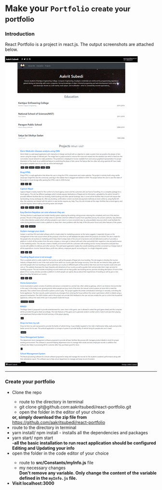 <h1>
    Make your <code>Portfolio</code>
    <small>create your portfolio</small>
</h1>
<h3>Introduction</h3>
<p>
    React Portfolio is a project in react.js. The output screenshots are attached below.
</p>
<div>
    <img src='portfolioAAkritS.png'>
</div>
<hr/>
<h3>Create your portfolio</h3>
<ul>
    <li>Clone the repo</li>
    <ul>
        <li>route to the directory in terminal</li>
        <li>git clone git@github.com:aakritsubedi/react-portfolio.git</li>
        <li>open the folder in the editor of your choice</li>
    </ul>
    <b>or, simply download the zip file from </b><a href='https://github.com/aakritsubedi/react-portfolio'>https://github.com/aakritsubedi/react-portfolio</a>
    <li>route to the directory in terminal</li>
    <li>yarn install/ npm install - installs all the dependencies and packages</li>
    <li>yarn start/ npm start</li>
    <b>-all the basic installation to run react application should be configured</b>
    <br>
    <b>Editing and Updating your info</b>
    <li>open the folder in the code editor of your choice</li>
    <ul>
        <li>route to <b>src/Constants/myInfo.js</b> file</li>
        <li>my necessary changes</li>
        <b>Don't remove any variable. Only change the content of the variable defined in the <code>myInfo.js</code> file.
    </ul>
    <li>Visit localhost:3000 </li>
</ul>